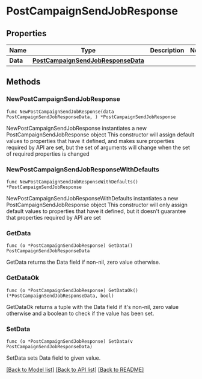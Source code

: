 # PostCampaignSendJobResponse

## Properties

Name | Type | Description | Notes
------------ | ------------- | ------------- | -------------
**Data** | [**PostCampaignSendJobResponseData**](PostCampaignSendJobResponseData.md) |  | 

## Methods

### NewPostCampaignSendJobResponse

`func NewPostCampaignSendJobResponse(data PostCampaignSendJobResponseData, ) *PostCampaignSendJobResponse`

NewPostCampaignSendJobResponse instantiates a new PostCampaignSendJobResponse object
This constructor will assign default values to properties that have it defined,
and makes sure properties required by API are set, but the set of arguments
will change when the set of required properties is changed

### NewPostCampaignSendJobResponseWithDefaults

`func NewPostCampaignSendJobResponseWithDefaults() *PostCampaignSendJobResponse`

NewPostCampaignSendJobResponseWithDefaults instantiates a new PostCampaignSendJobResponse object
This constructor will only assign default values to properties that have it defined,
but it doesn't guarantee that properties required by API are set

### GetData

`func (o *PostCampaignSendJobResponse) GetData() PostCampaignSendJobResponseData`

GetData returns the Data field if non-nil, zero value otherwise.

### GetDataOk

`func (o *PostCampaignSendJobResponse) GetDataOk() (*PostCampaignSendJobResponseData, bool)`

GetDataOk returns a tuple with the Data field if it's non-nil, zero value otherwise
and a boolean to check if the value has been set.

### SetData

`func (o *PostCampaignSendJobResponse) SetData(v PostCampaignSendJobResponseData)`

SetData sets Data field to given value.



[[Back to Model list]](../README.md#documentation-for-models) [[Back to API list]](../README.md#documentation-for-api-endpoints) [[Back to README]](../README.md)


